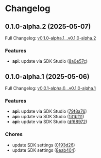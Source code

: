 # Changelog

## 0.1.0-alpha.2 (2025-05-07)

Full Changelog: [v0.1.0-alpha.1...v0.1.0-alpha.2](https://github.com/Accelerator321/MageBankSdk/compare/v0.1.0-alpha.1...v0.1.0-alpha.2)

### Features

* **api:** update via SDK Studio ([8a0e57c](https://github.com/Accelerator321/MageBankSdk/commit/8a0e57c811164ee23aca033e303fa0c9f466d18f))

## 0.1.0-alpha.1 (2025-05-06)

Full Changelog: [v0.0.1-alpha.0...v0.1.0-alpha.1](https://github.com/Accelerator321/MageBankSdk/compare/v0.0.1-alpha.0...v0.1.0-alpha.1)

### Features

* **api:** update via SDK Studio ([79f8a76](https://github.com/Accelerator321/MageBankSdk/commit/79f8a76c6d869f054009905337da33012d349349))
* **api:** update via SDK Studio ([131bf11](https://github.com/Accelerator321/MageBankSdk/commit/131bf11f80afcf8686d43032f189cfab42cd5994))
* **api:** update via SDK Studio ([df68972](https://github.com/Accelerator321/MageBankSdk/commit/df68972bb88bdd7bd9708812a2e2aea42898f985))


### Chores

* update SDK settings ([0193d26](https://github.com/Accelerator321/MageBankSdk/commit/0193d26e5613f8d92c5173ec8d770691fa5519de))
* update SDK settings ([8eab404](https://github.com/Accelerator321/MageBankSdk/commit/8eab404853d61567738f217ff7b936fdd9a6844c))
